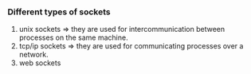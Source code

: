 ### Different types of sockets
1. unix sockets => they are used for intercommunication between processes on the same machine. 
2. tcp/ip sockets => they are used for communicating processes over a network.
3. web sockets 


